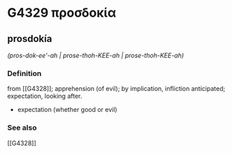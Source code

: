# G4329 προσδοκία

## prosdokía

_(pros-dok-ee'-ah | prose-thoh-KEE-ah | prose-thoh-KEE-ah)_

### Definition

from [[G4328]]; apprehension (of evil); by implication, infliction anticipated; expectation, looking after.

- expectation (whether good or evil)

### See also

[[G4328]]

